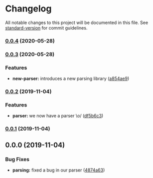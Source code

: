 # Changelog

All notable changes to this project will be documented in this file. See [standard-version](https://github.com/conventional-changelog/standard-version) for commit guidelines.

### [0.0.4](https://github.com/rotem1988/angular-standard-version/compare/v0.0.3...v0.0.4) (2020-05-28)

### [0.0.3](https://github.com/rotem1988/angular-standard-version/compare/v0.0.2...v0.0.3) (2020-05-28)


### Features

* **new-parser:** introduces a new parsing library ([a854ae9](https://github.com/rotem1988/angular-standard-version/commit/a854ae9cdde4ca831f158854078bb6dce709f8b3))

### [0.0.2](https://github.com/rotem1988/angular-standard-version/compare/v0.0.1...v0.0.2) (2019-11-04)


### Features

* **parser:** we now have a parser \o/ ([df5b6c3](https://github.com/rotem1988/angular-standard-version/commit/df5b6c3f4c17cc747e8fbc2796fa3f7be0cf8cdf))

### [0.0.1](https://github.com/rotem1988/angular-standard-version/compare/v0.0.0...v0.0.1) (2019-11-04)

## 0.0.0 (2019-11-04)


### Bug Fixes

* **parsing:** fixed a bug in our parser ([4874a63](https://github.com/rotem1988/angular-standard-version/commit/4874a6304a798318c4f2683a4293699287b1a247))
